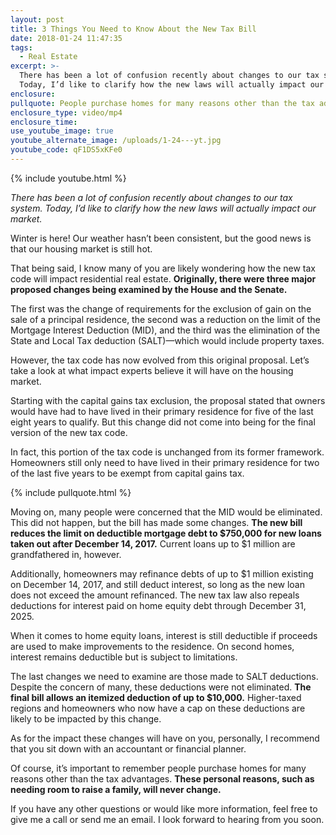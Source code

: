 ```yaml
---
layout: post
title: 3 Things You Need to Know About the New Tax Bill
date: 2018-01-24 11:47:35
tags:
  - Real Estate
excerpt: >-
  There has been a lot of confusion recently about changes to our tax system.
  Today, I’d like to clarify how the new laws will actually impact our market.
enclosure:
pullquote: People purchase homes for many reasons other than the tax advantages.
enclosure_type: video/mp4
enclosure_time:
use_youtube_image: true
youtube_alternate_image: /uploads/1-24---yt.jpg
youtube_code: qF1DS5xKFe0
---
```



{% include youtube.html %}

*There has been a lot of confusion recently about changes to our tax system. Today, I’d like to clarify how the new laws will actually impact our market.*

Winter is here! Our weather hasn’t been consistent, but the good news is that our housing market is still hot.

That being said, I know many of you are likely wondering how the new tax code will impact residential real estate. **Originally, there were three major proposed changes being examined by the House and the Senate.**

The first was the change of requirements for the exclusion of gain on the sale of a principal residence, the second was a reduction on the limit of the Mortgage Interest Deduction (MID), and the third was the elimination of the State and Local Tax deduction (SALT)—which would include property taxes.

However, the tax code has now evolved from this original proposal. Let’s take a look at what impact experts believe it will have on the housing market.

Starting with the capital gains tax exclusion, the proposal stated that owners would have had to have lived in their primary residence for five of the last eight years to qualify. But this change did not come into being for the final version of the new tax code.

In fact, this portion of the tax code is unchanged from its former framework. Homeowners still only need to have lived in their primary residence for two of the last five years to be exempt from capital gains tax.

{% include pullquote.html %}

Moving on, many people were concerned that the MID would be eliminated. This did not happen, but the bill has made some changes. **The new bill reduces the limit on deductible mortgage debt to $750,000 for new loans taken out after December 14, 2017.** Current loans up to $1 million are grandfathered in, however.

Additionally, homeowners may refinance debts of up to $1 million existing on December 14, 2017, and still deduct interest, so long as the new loan does not exceed the amount refinanced. The new tax law also repeals deductions for interest paid on home equity debt through December 31, 2025.

When it comes to home equity loans, interest is still deductible if proceeds are used to make improvements to the residence. On second homes, interest remains deductible but is subject to limitations.

The last changes we need to examine are those made to SALT deductions. Despite the concern of many, these deductions were not eliminated. **The final bill allows an itemized deduction of up to $10,000.** Higher-taxed regions and homeowners who now have a cap on these deductions are likely to be impacted by this change.

As for the impact these changes will have on you, personally, I recommend that you sit down with an accountant or financial planner.

Of course, it’s important to remember people purchase homes for many reasons other than the tax advantages. **These personal reasons, such as needing room to raise a family, will never change.**

If you have any other questions or would like more information, feel free to give me a call or send me an email. I look forward to hearing from you soon.<br>